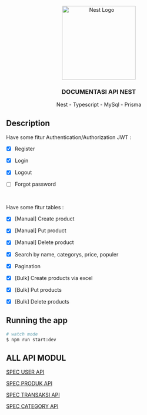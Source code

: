 <p align="center">
  <a href="http://nestjs.com/" target="blank"><img src="https://nestjs.com/img/logo-small.svg" width="200" alt="Nest Logo" /></a>
</p>

[circleci-image]: https://img.shields.io/circleci/build/github/nestjs/nest/master?token=abc123def456
[circleci-url]: https://circleci.com/gh/nestjs/nest

  <h3 align="center">DOCUMENTASI API NEST</h3>
  <P align="center">Nest - Typescript - MySql - Prisma</P>

## Description

Have some fitur Authentication/Authorization JWT :

- [x] Register

- [x] Login

- [x] Logout

- [ ] Forgot password

<br/>

Have some fitur tables :

- [x] [Manual] Create product

- [x] [Manual] Put product

- [x] [Manual] Delete product

- [x] Search by name, categorys, price, populer

- [x] Pagination

- [x] [Bulk] Create products via excel

- [x] [Bulk] Put products

- [x] [Bulk] Delete products

## Running the app

```bash
# watch mode
$ npm run start:dev
```

## ALL API MODUL

[SPEC USER API](MD/user.md)

[SPEC PRODUK API](MD/barang.md)

[SPEC TRANSAKSI API](MD/transaksi.md)

[SPEC CATEGORY API](MD/category.md)
